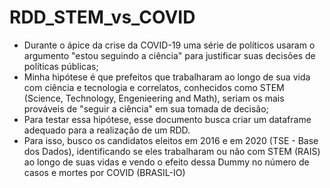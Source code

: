 # RDD_STEM_vs_COVID

- Durante o ápice da crise da COVID-19 uma série de políticos usaram o argumento "estou seguindo a ciência" para justificar suas decisões de políticas públicas;
- Minha hipótese é que prefeitos que trabalharam ao longo de sua vida com ciência e tecnologia e correlatos, conhecidos como STEM (Science, Technology, Engenieering and Math), seriam os mais prováveis de "seguir a ciência" em sua tomada de decisão;
- Para testar essa hipótese, esse documento busca criar um dataframe adequado para a realização de um RDD.
- Para isso, busco os candidatos eleitos em 2016 e em 2020 (TSE - Base dos Dados), identificando se eles trabalharam ou não com STEM (RAIS) ao longo de suas vidas e vendo o efeito dessa Dummy no número de casos e mortes por COVID (BRASIL-IO)
